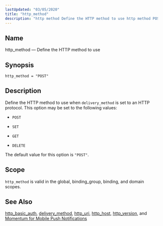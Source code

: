 ```yaml
---
lastUpdated: "03/05/2020"
title: "http_method"
description: "http method Define the HTTP method to use http method POST Define the HTTP method to use when delivery method is set to an HTTP protocol This option may be set to the following values POST SET GET DELETE The default value for this option is POST http method is..."
---
```


<a name="conf.ref.http_method"></a> 
## Name

http_method — Define the HTTP method to use

## Synopsis

`http_method = "POST"`

<a name="idp24822704"></a> 
## Description

Define the HTTP method to use when `delivery_method` is set to an HTTP protocol. This option may be set to the following values:

*   `POST`

*   `SET`

*   `GET`

*   `DELETE`

The default value for this option is `"POST"`.

<a name="idp24831360"></a> 
## Scope

`http_method` is valid in the global, binding_group, binding, and domain scopes.

<a name="idp24833216"></a> 
## See Also

[http_basic_auth](/momentum/4/config/ref-http-basic-auth), [delivery_method](/momentum/4/config/ref-delivery-method), [http_uri](/momentum/4/config/ref-http-uri), [http_host](/momentum/4/config/ref-http-host), [http_version](/momentum/4/config/ref-http-version), and [Momentum for Mobile Push Notifications](/momentum/3/3-push)